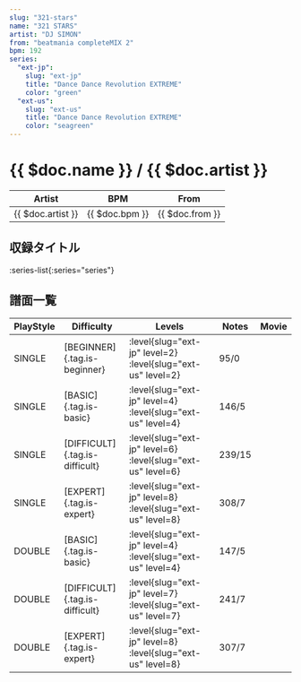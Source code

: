 ```yaml
---
slug: "321-stars"
name: "321 STARS"
artist: "DJ SIMON"
from: "beatmania completeMIX 2"
bpm: 192
series:
  "ext-jp":
    slug: "ext-jp"
    title: "Dance Dance Revolution EXTREME"
    color: "green"
  "ext-us":
    slug: "ext-us"
    title: "Dance Dance Revolution EXTREME"
    color: "seagreen"
---
```


# {{ $doc.name }} / {{ $doc.artist }}

|Artist|BPM|From|
|------|---|----|
|{{ $doc.artist }}|{{ $doc.bpm }}|{{ $doc.from }}|

## 収録タイトル

:series-list{:series="series"}

## 譜面一覧

|PlayStyle|Difficulty|Levels|Notes|Movie|
|---------|----------|------|-----|-----|
|SINGLE|[BEGINNER]{.tag.is-beginner}|:level{slug="ext-jp" level=2} :level{slug="ext-us" level=2}|95/0||
|SINGLE|[BASIC]{.tag.is-basic}|:level{slug="ext-jp" level=4} :level{slug="ext-us" level=4}|146/5||
|SINGLE|[DIFFICULT]{.tag.is-difficult}|:level{slug="ext-jp" level=6} :level{slug="ext-us" level=6}|239/15||
|SINGLE|[EXPERT]{.tag.is-expert}|:level{slug="ext-jp" level=8} :level{slug="ext-us" level=8}|308/7||
|DOUBLE|[BASIC]{.tag.is-basic}|:level{slug="ext-jp" level=4} :level{slug="ext-us" level=4}|147/5||
|DOUBLE|[DIFFICULT]{.tag.is-difficult}|:level{slug="ext-jp" level=7} :level{slug="ext-us" level=7}|241/7||
|DOUBLE|[EXPERT]{.tag.is-expert}|:level{slug="ext-jp" level=8} :level{slug="ext-us" level=8}|307/7||
